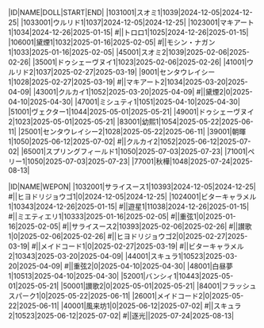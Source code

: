 |ID|NAME|DOLL|START|END|
|1031001|スオミ1|1039|2024-12-05|2024-12-25|
|1033001|ウルリド1|1037|2024-12-05|2024-12-25|
|1023001|マキアート1|1034|2024-12-26|2025-01-15|
#||トロロ1|1025|2024-12-26|2025-01-15|
|106001|黛煙1|1032|2025-01-16|2025-02-05|
#||モシン・ナガン1|1033|2025-01-16|2025-02-05|
|45001|スオミ2|1039|2025-02-06|2025-02-26|
|35001|ドゥシェーヴヌイ1|1023|2025-02-06|2025-02-26|
|41001|ウルリド2|1037|2025-02-27|2025-03-19|
|9001|センタウレイシー1|1028|2025-02-27|2025-03-19|
#||マキアート2|1034|2025-03-20|2025-04-09|
|43001|クルカイ1|1052|2025-03-20|2025-04-09|
#||黛煙2|0|2025-04-10|2025-04-30|
|47001|ミシュティ1|1051|2025-04-10|2025-04-30|
|51001|ヴェクター1|1044|2025-05-01|2025-05-21|
|49001|ドゥシェーヴヌイ2|1023|2025-05-01|2025-05-21|
|83001|幼熙1|1054|2025-05-22|2025-06-11|
|25001|センタウレイシー2|1028|2025-05-22|2025-06-11|
|39001|朝暉1|1050|2025-06-12|2025-07-02|
#||クルカイ2|1052|2025-06-12|2025-07-02|
|65001|スプリングフィールド1|1050|2025-07-03|2025-07-23|
|71001|ペリー1|1050|2025-07-03|2025-07-23|
|77001|秋樺|1048|2025-07-24|2025-08-13|

|ID|NAME|WEPON|
|1032001|サライスース1|10393|2024-12-05|2024-12-25|
#||ヒヨドリジョウゴ1|0|2024-12-05|2024-12-25|
|1024001|ビターキャラメル1|10343|2024-12-26|2025-01-15|
#||遊星1|11038|2024-12-26|2025-01-15|
#||ミエティエリ1|10333|2025-01-16|2025-02-05|
#||重弦1|0|2025-01-16|2025-02-05|
#||サライスース2|10393|2025-02-06|2025-02-26|
#||讃歌1|0|2025-02-06|2025-02-26|
#||ヒヨドリジョウゴ2|0|2025-02-27|2025-03-19|
#||メイドコード1|0|2025-02-27|2025-03-19|
#||ビターキャラメル2|10343|2025-03-20|2025-04-09|
|44001|スキュラ1|10523|2025-03-20|2025-04-09|
#||重弦2|0|2025-04-10|2025-04-30|
|48001|白昼夢1|10513|2025-04-10|2025-04-30|
|52001|バンシィ1|10443|2025-05-01|2025-05-21|
|50001|讃歌2|0|2025-05-01|2025-05-21|
|84001|フラッシュスパーク1|0|2025-05-22|2025-06-11|
|26001|メイドコード2|0|2025-05-22|2025-06-11|
|40001|風来坊1|0|2025-06-12|2025-07-02|
#||スキュラ2|10523|2025-06-12|2025-07-02|
#||逐光||2025-07-24|2025-08-13|
